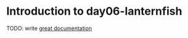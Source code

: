 # Introduction to day06-lanternfish

TODO: write [great documentation](http://jacobian.org/writing/what-to-write/)
